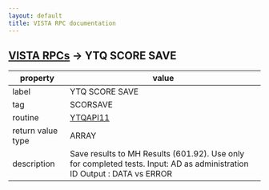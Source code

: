 ```yaml
---
layout: default
title: VISTA RPC documentation
---
```




## [VISTA RPCs](TableOfContent.md) &#8594; YTQ SCORE SAVE 

 property | value 
--- | --- 
 label | YTQ SCORE SAVE
 tag | SCORSAVE
 routine | [YTQAPI11](http://code.osehra.org/dox/Routine_YTQAPI11_source.html)
 return value type | ARRAY
 description | Save results to MH Results (601.92). Use only for completed tests.      Input: AD as administration ID   Output : DATA vs ERROR     